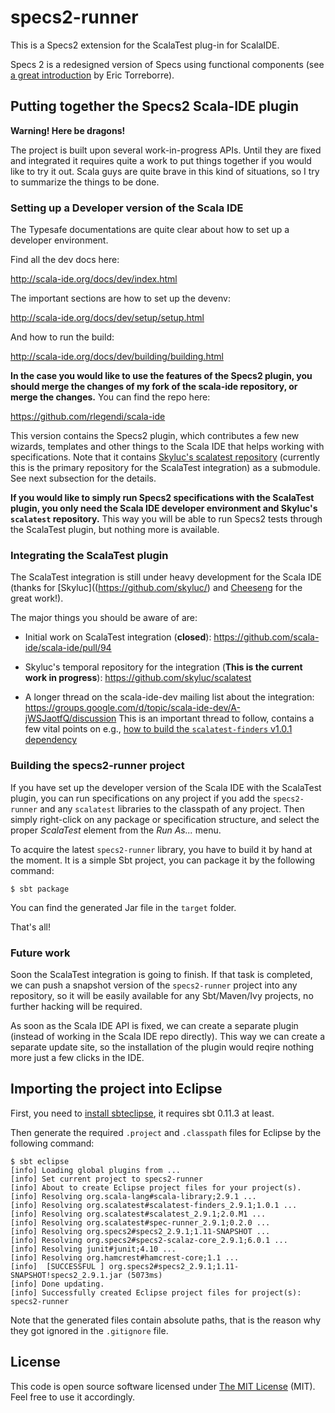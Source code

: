 # specs2-runner #

This is a Specs2 extension for the ScalaTest plug-in for ScalaIDE.

Specs 2 is a redesigned version of Specs using functional components (see [a great introduction](http://www.youtube.com/watch?v=lMyNRUuEvNU) by Eric Torreborre).

## Putting together the Specs2 Scala-IDE plugin ##

**Warning! Here be dragons!**

The project is built upon several work-in-progress APIs. Until they are fixed and integrated it requires quite a work to put things together if you would like to try it out. Scala guys are quite brave in this kind of situations, so I try to summarize the things to be done.

### Setting up a Developer version of the Scala IDE ###

The Typesafe documentations are quite clear about how to set up a developer environment.

Find all the dev docs here:

http://scala-ide.org/docs/dev/index.html

The important sections are how to set up the devenv:

http://scala-ide.org/docs/dev/setup/setup.html

And how to run the build:

http://scala-ide.org/docs/dev/building/building.html

**In the case you would like to use the features of the Specs2 plugin, you should merge the changes of my fork of the scala-ide repository, or merge the changes.** You can find the repo here:

https://github.com/rlegendi/scala-ide

This version contains the Specs2 plugin, which contributes a few new wizards, templates and other things to the Scala IDE that helps working with specifications. Note that it contains [Skyluc's scalatest repository](https://github.com/skyluc/scalatest) (currently this is the primary repository for the ScalaTest integration) as a submodule. See next subsection for the details.

**If you would like to simply run Specs2 specifications with the ScalaTest plugin, you only need the Scala IDE developer environment **and** Skyluc's `scalatest` repository.** This way you will be able to run Specs2 tests through the ScalaTest plugin, but nothing more is available.

### Integrating the ScalaTest plugin ###

The ScalaTest integration is still under heavy development for the Scala IDE (thanks for [Skyluc]((https://github.com/skyluc/) and [Cheeseng](https://github.com/cheeseng/) for the great work!).

The major things you should be aware of are:

* Initial work on ScalaTest integration (**closed**): https://github.com/scala-ide/scala-ide/pull/94
* Skyluc's temporal repository for the integration (**This is the current work in progress**): https://github.com/skyluc/scalatest
* A longer thread on the scala-ide-dev mailing list about the integration: https://groups.google.com/d/topic/scala-ide-dev/A-jWSJaotfQ/discussion
  This is an important thread to follow, contains a few vital points on e.g., [how to build the `scalatest-finders` v1.0.1 dependency][finders-howto]

  [finders-howto]:	https://groups.google.com/d/msg/scala-ide-dev/A-jWSJaotfQ/R4IpykP8ldYJ

### Building the specs2-runner project ###

If you have set up the developer version of the Scala IDE with the ScalaTest plugin, you can run specifications on any project if you add the `specs2-runner` and any `scalatest` libraries to the classpath of any project. Then simply right-click on any package or specification structure, and select the proper *ScalaTest* element from the *Run As...* menu.

To acquire the latest `specs2-runner` library, you have to build it by hand at the moment. It is a simple Sbt project, you can package it by the following command:

	$ sbt package

You can find the generated Jar file in the `target` folder.

That's all!

### Future work ###

Soon the ScalaTest integration is going to finish. If that task is completed, we can push a snapshot version of the `specs2-runner` project into any repository, so it will be easily available for any Sbt/Maven/Ivy projects, no further hacking will be required.

As soon as the Scala IDE API is fixed, we can create a separate plugin (instead of working in the Scala IDE repo directly). This way we can create a separate update site, so the installation of the plugin would reqire nothing more just a few clicks in the IDE. 

## Importing the project into Eclipse ##

First, you need to [install sbteclipse][sbteclipse], it requires sbt 0.11.3 at least.

Then generate the required `.project` and `.classpath` files for Eclipse by the following command:

	$ sbt eclipse
	[info] Loading global plugins from ...
	[info] Set current project to specs2-runner 
	[info] About to create Eclipse project files for your project(s).
	[info] Resolving org.scala-lang#scala-library;2.9.1 ...
	[info] Resolving org.scalatest#scalatest-finders_2.9.1;1.0.1 ...
	[info] Resolving org.scalatest#scalatest_2.9.1;2.0.M1 ...
	[info] Resolving org.scalatest#spec-runner_2.9.1;0.2.0 ...
	[info] Resolving org.specs2#specs2_2.9.1;1.11-SNAPSHOT ...
	[info] Resolving org.specs2#specs2-scalaz-core_2.9.1;6.0.1 ...
	[info] Resolving junit#junit;4.10 ...
	[info] Resolving org.hamcrest#hamcrest-core;1.1 ...
	[info]  [SUCCESSFUL ] org.specs2#specs2_2.9.1;1.11-SNAPSHOT!specs2_2.9.1.jar (5073ms)
	[info] Done updating.
	[info] Successfully created Eclipse project files for project(s): specs2-runner

Note that the generated files contain absolute paths, that is the reason why they got ignored in the `.gitignore` file.

## License ##

This code is open source software licensed under [The MIT License](MIT) (MIT). Feel free to use it accordingly.

  [sbteclipse]: https://github.com/typesafehub/sbteclipse
  [MIT]: http://www.opensource.org/licenses/mit-license.php

